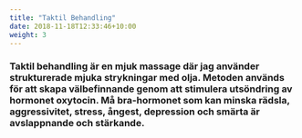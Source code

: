 ```yaml
---
title: "Taktil Behandling"
date: 2018-11-18T12:33:46+10:00
weight: 3
---
```


### Taktil behandling är en mjuk massage där jag använder strukturerade mjuka strykningar med olja. Metoden används för att skapa välbefinnande genom att stimulera utsöndring av hormonet oxytocin. Må bra-hormonet som kan minska rädsla, aggressivitet, stress, ångest, depression och smärta är avslappnande och stärkande.
